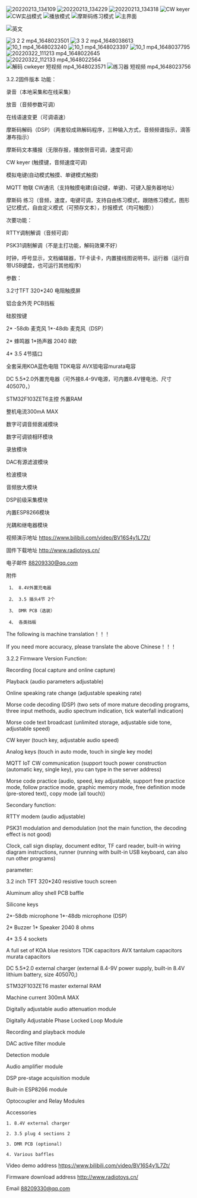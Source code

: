 ![20220213_134109](https://user-images.githubusercontent.com/102570539/160530073-4746bf0d-e3f5-472c-bf5d-fad494d6a423.jpg)
![20220213_134229](https://user-images.githubusercontent.com/102570539/160530077-28d60de5-5d58-4372-95d7-a8a64bd64cfa.jpg)
![20220213_134318](https://user-images.githubusercontent.com/102570539/160530079-03c05492-9b28-41d2-95b6-b8ef0957142a.jpg)
![CW keyer](https://user-images.githubusercontent.com/102570539/160530119-933abcbd-8de0-48b1-b04f-6a93be99f8a4.jpg)
![CW实战模式](https://user-images.githubusercontent.com/102570539/160530121-8aad468d-244b-43ca-a525-9e421e2f7f2c.jpg)
![播放模式](https://user-images.githubusercontent.com/102570539/160530123-68d33551-831f-4a6a-9ef2-5d697f88709b.jpg)
![摩斯码练习模式](https://user-images.githubusercontent.com/102570539/160530124-66a2898c-7d51-495c-b0e7-5593a80dd9a1.jpg)
![主界面](https://user-images.githubusercontent.com/102570539/160530127-73defad9-90f8-4c9d-86f2-297e1735ca67.jpg)

![英文](https://user-images.githubusercontent.com/102570539/160530928-818d1541-1f56-4c94-9c52-c8042de18923.jpg)

![3 2 2 mp4_1648023501](https://user-images.githubusercontent.com/102570539/160533233-eb3babb7-be12-4cb1-ba42-07cbacf75ea7.gif)
![3 3 2 mp4_1648038613](https://user-images.githubusercontent.com/102570539/160533242-fac3dd72-571f-47c7-9cc3-b1565a575b6e.gif)
![10_1 mp4_1648023240](https://user-images.githubusercontent.com/102570539/160533245-f0ce8903-4726-4ea0-9571-02bbfecc2cc5.gif)
![10_1 mp4_1648023397](https://user-images.githubusercontent.com/102570539/160533248-6638cc74-a534-4d4b-9693-35933aca1fda.gif)
![10_1 mp4_1648037795](https://user-images.githubusercontent.com/102570539/160533252-97fabf7d-a1c8-402a-a3af-a494d18e083c.gif)
![20220322_111213 mp4_1648022645](https://user-images.githubusercontent.com/102570539/160533255-96e89ba3-1771-476c-aa5b-fc31214ddd9d.gif)
![20220322_112133 mp4_1648022564](https://user-images.githubusercontent.com/102570539/160533256-239cd7e2-2de0-4f9e-8d4a-9cefee66f749.gif)
![解码 cwkeyer 短视频 mp4_1648023571](https://user-images.githubusercontent.com/102570539/160533257-c2efcb01-051b-41c9-b560-b5e672f4a007.gif)
![练习器 短视频 mp4_1648023756](https://user-images.githubusercontent.com/102570539/160533259-3a311ed6-5f61-4ca6-a38a-a723199fd7f2.gif)


3.2.2固件版本 功能： 

录音（本地采集和在线采集）

放音（音频参数可调）

在线语速变更（可调语速）

摩斯码解码（DSP）（两套较成熟解码程序，三种输入方式，音频频谱指示，滴答瀑布指示）

摩斯码文本播报（无限存报，播放侧音可调，速度可调）

CW keyer (触摸键，音频速度可调)

模拟电键(自动模式触摸、单键模式触摸)

MQTT 物联 CW通讯（支持触摸电建(自动键，单键)、可键入服务器地址）

摩斯码 练习（音频，速度，电键可调，支持自由练习模式，跟随练习模式，图形记忆模式，自由定义模式（可预存文本），抄报模式（均可触摸））

次要功能：

RTTY调制解调（音频可调）

PSK31调制解调（不是主打功能，解码效果不好）

时钟，呼号显示，文档编辑器，TF卡读卡，内置接线图说明书，运行器（运行自带USB键盘，也可运行其他程序）

参数：

3.2寸TFT 320*240 电阻触摸屏

铝合金外壳 PCB挡板

硅胶按键

2* -58db 麦克风 1*-48db 麦克风（DSP）

2* 蜂鸣器 1*扬声器 2040 8欧

4* 3.5 4节插口

全套采用KOA蓝色电阻 TDK电容 AVX钽电容murata电容

DC 5.5*2.0外置充电器（可外接8.4-9V电源，可内置8.4V锂电池、尺寸405070，）

STM32F103ZET6主控 外置RAM

整机电流300mA  MAX

数字可调音频衰减模块

数字可调锁相环模块

录放模块

DAC有源滤波模块

检波模块

音频放大模块

DSP前级采集模块

内置ESP8266模块

光耦和继电器模块

视频演示地址 https://www.bilibili.com/video/BV16S4y1L7Zt/

固件下载地址 http://www.radiotoys.cn/

电子邮件 88209330@qq.com

附件 

     1、 8.4V外置充电器

     2、 3.5 插头4节 2个
     
     3、 DMR PCB（选装）
     
     4、 各类挡板
     
The following is machine translation！！！

If you need more accuracy, please translate the above Chinese！！！
     
3.2.2 Firmware Version Function:

Recording (local capture and online capture)

Playback (audio parameters adjustable)

Online speaking rate change (adjustable speaking rate)

Morse code decoding (DSP) (two sets of more mature decoding programs, three input methods, audio spectrum indication, tick waterfall indication)

Morse code text broadcast (unlimited storage, adjustable side tone, adjustable speed)

CW keyer (touch key, adjustable audio speed)

Analog keys (touch in auto mode, touch in single key mode)

MQTT IoT CW communication (support touch power construction (automatic key, single key), you can type in the server address)

Morse code practice (audio, speed, key adjustable, support free practice mode, follow practice mode, graphic memory mode, free definition mode (pre-stored text), copy mode (all touch))

Secondary function:

RTTY modem (audio adjustable)

PSK31 modulation and demodulation (not the main function, the decoding effect is not good)

Clock, call sign display, document editor, TF card reader, built-in wiring diagram instructions, runner (running with built-in USB keyboard, can also run other programs)


parameter:

3.2 inch TFT 320*240 resistive touch screen

Aluminum alloy shell PCB baffle

Silicone keys

2*-58db microphone 1*-48db microphone (DSP)

2* Buzzer 1* Speaker 2040 8 ohms

4* 3.5 4 sockets

A full set of KOA blue resistors TDK capacitors AVX tantalum capacitors murata capacitors

DC 5.5*2.0 external charger (external 8.4-9V power supply, built-in 8.4V lithium battery, size 405070,)

STM32F103ZET6 master external RAM

Machine current 300mA MAX

Digitally adjustable audio attenuation module

Digitally Adjustable Phase Locked Loop Module

Recording and playback module

DAC active filter module

Detection module

Audio amplifier module

DSP pre-stage acquisition module

Built-in ESP8266 module

Optocoupler and Relay Modules



Accessories 
    
    1. 8.4V external charger
    
    2. 3.5 plug 4 sections 2
    
    3. DMR PCB (optional)
    
    4. Various baffles

Video demo address https://www.bilibili.com/video/BV16S4y1L7Zt/

Firmware download address http://www.radiotoys.cn/

Email 88209330@qq.com
